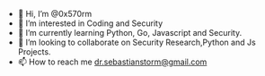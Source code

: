 - 👋 Hi, I’m @0x570rm
- 👀 I’m interested in Coding and Security
- 🌱 I’m currently learning Python, Go, Javascript and Security.
- 💞️ I’m looking to collaborate on Security Research,Python and Js Projects.
- 📫 How to reach me dr.sebastianstorm@gmail.com

<!---
0x570rm/0x570rm is a ✨ special ✨ repository because its `README.md` (this file) appears on your GitHub profile.
You can click the Preview link to take a look at your changes.
--->
